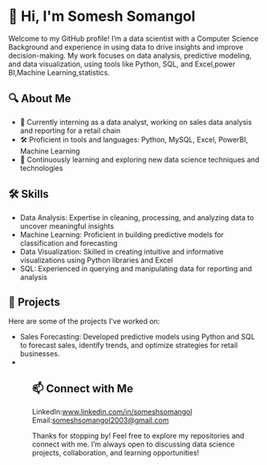 <h1>👋 Hi, I'm Somesh Somangol</h1>

<p>Welcome to my GitHub profile! I’m a data scientist with a Computer Science Background and experience in using data to drive insights and improve decision-making. My work focuses on data analysis, predictive modeling, and data visualization, using tools like Python, SQL, and Excel,power BI,Machine Learning,statistics.</p>

<h2>🔍 About Me</h2>
<ul>
<li>💼 Currently interning as a data analyst, working on sales data analysis and reporting for a retail chain</li>
<li>🛠 Proficient in tools and languages: Python, MySQL, Excel, PowerBI, Machine Learning</li>
<li>🌱 Continuously learning and exploring new data science techniques and technologies</li>
</ul>

<h2>🛠 Skills</h2>
<ul>
<li>Data Analysis: Expertise in cleaning, processing, and analyzing data to uncover meaningful insights</li>
<li>Machine Learning: Proficient in building predictive models for classification and forecasting</li>
<li>Data Visualization: Skilled in creating intuitive and informative visualizations using Python libraries and Excel</li>
<li>SQL: Experienced in querying and manipulating data for reporting and analysis</li>
</ul>

<h2>📂 Projects</h2>

Here are some of the projects I've worked on:
<ul>
<li>Sales Forecasting: Developed predictive models using Python and SQL to forecast sales, identify trends, and optimize strategies for retail businesses.<li>

<ul/>
  
<h2>📫 Connect with Me</h2>

LinkedIn:<a href="URL">www.linkedin.com/in/someshsomangol</a>
Email:<a href="URL">someshsomangol2003@gmail.com</a>

Thanks for stopping by! Feel free to explore my repositories and connect with me. I’m always open to discussing data science projects, collaboration, and learning opportunities!
